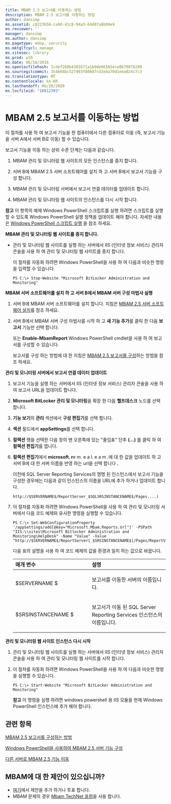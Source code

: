 ```yaml
---
title: MBAM 2.5 보고서를 이동하는 방법
description: MBAM 2.5 보고서를 이동하는 방법
author: dansimp
ms.assetid: c8223656-ca9d-41c8-94a3-64d07a6b99e9
ms.reviewer: ''
manager: dansimp
ms.author: dansimp
ms.pagetype: mdop, security
ms.mktglfcycl: manage
ms.sitesec: library
ms.prod: w10
ms.date: 06/16/2016
ms.openlocfilehash: 1cdef260b4381671a1b9de66565ece0b70876200
ms.sourcegitcommit: 354664bc527d93f80687cd2eba70d1eea024c7c3
ms.translationtype: MT
ms.contentlocale: ko-KR
ms.lasthandoff: 06/26/2020
ms.locfileid: "10812393"
---
```

# MBAM 2.5 보고서를 이동하는 방법


이 절차를 사용 하 여 보고서 기능을 한 컴퓨터에서 다른 컴퓨터로 이동 (즉, 보고서 기능을 서버 A에서 서버 B로 이동) 할 수 있습니다.

보고서 기능을 이동 하는 상위 수준 단계는 다음과 같습니다.

1.  MBAM 관리 및 모니터링 웹 사이트의 모든 인스턴스를 중지 합니다.

2.  서버 B에 MBAM 2.5 서버 소프트웨어를 설치 하 고 서버 B에서 보고서 기능을 구성 합니다.

3.  MBAM 관리 및 모니터링 서버에서 보고서 연결 데이터를 업데이트 합니다.

4.  MBAM 관리 및 모니터링 웹 사이트의 인스턴스를 다시 시작 합니다.

**참고**  이 항목의 예제 Windows PowerShell 스크립트를 실행 하려면 스크립트를 실행할 수 있도록 Windows PowerShell 실행 정책을 업데이트 해야 합니다. 자세한 내용은 [Windows PowerShell 스크립트 실행](https://technet.microsoft.com/library/ee176949.aspx) 을 참조 하세요.

 

**MBAM 관리 및 모니터링 웹 사이트를 중지 합니다.**

-   관리 및 모니터링 웹 사이트를 실행 하는 서버에서 IIS (인터넷 정보 서비스) 관리자 콘솔을 사용 하 여 관리 및 모니터링 웹 사이트를 중지 합니다.

    이 절차를 자동화 하려면 Windows PowerShell을 사용 하 여 다음과 비슷한 명령을 입력할 수 있습니다.

    ``` syntax
    PS C:\> Stop-Website "Microsoft BitLocker Administration and Monitoring"
    ```

**MBAM 서버 소프트웨어를 설치 하 고 서버 B에서 MBAM 서버 구성 마법사 실행**

1.  서버 B에 MBAM 서버 소프트웨어를 설치 합니다. 지침은 [MBAM 2.5 서버 소프트웨어 설치](installing-the-mbam-25-server-software.md)를 참조 하세요.

2.  서버 B에서 MBAM 서버 구성 마법사를 시작 하 고 **새 기능 추가**를 클릭 한 다음 **보고서** 기능만 선택 합니다.

    또는 **Enable-MbamReport** Windows PowerShell cmdlet을 사용 하 여 보고서를 구성할 수 있습니다.

    보고서를 구성 하는 방법에 대 한 지침은 [MBAM 2.5 보고서를 구성](how-to-configure-the-mbam-25-reports.md)하는 방법을 참조 하세요.

**관리 및 모니터링 서버에서 보고서 연결 데이터 업데이트**

1.  보고서 기능을 실행 하는 서버에서 IIS (인터넷 정보 서비스) 관리자 콘솔을 사용 하 여 보고서 URL을 업데이트 합니다.

2.  **Microsoft BitLocker 관리 및 모니터링**을 확장 한 다음 **헬프데스크** 노드를 선택 합니다.

3.  **기능 보기**의 **관리** 섹션에서 **구성 편집기**를 선택 합니다.

4.  **섹션** 필드에서 **appSettings**를 선택 합니다.

5.  **컬렉션** 행을 선택한 다음 창의 맨 오른쪽에 있는 "줄임표" 단추 **(...)** 를 클릭 하 여 **컬렉션 편집기**를 엽니다.

6.  **컬렉션 편집기**에서 **microsoft. r**e m. e a l. e a m .에 대 한 값을 업데이트 하 고 서버 B에 대 한 서버 이름을 반영 하는 url을 선택 합니다 **.**

    이전에 SQL Server Reporting Services의 명명 된 인스턴스에서 보고서 기능을 구성한 경우에는 다음과 같이 인스턴스의 이름을 URL에 추가 하거나 업데이트 합니다.

    `http://$SERVERNAME$/ReportServer_$SQLSRSINSTANCENAME$/Pages....)`

7.  이 절차를 자동화 하려면 Windows PowerShell을 사용 하 여 관리 및 모니터링 서버에서 다음 코드 예제와 유사한 명령을 실행할 수 있습니다.

    ``` syntax
    PS C:\> Set-WebConfigurationProperty '/appSettings/add[@key="Microsoft.Mbam.Reports.Url"]' -PSPath "IIS:\\sites\Microsoft Bitlocker Administration and Monitoring\HelpDesk" -Name "Value" -Value "http://$SERVERNAME$/ReportServer[_$SRSINSTANCENAME$]/Pages/ReportViewer.aspx?/Microsoft+BitLocker+Administration+and+Monitoring/"
    ```

    다음 표의 설명을 사용 하 여 코드 예제의 값을 환경과 일치 하는 값으로 바꿉니다.

    <table>
    <colgroup>
    <col width="50%" />
    <col width="50%" />
    </colgroup>
    <thead>
    <tr class="header">
    <th align="left">매개 변수</th>
    <th align="left">설명</th>
    </tr>
    </thead>
    <tbody>
    <tr class="odd">
    <td align="left"><p>$SERVERNAME $</p></td>
    <td align="left"><p>보고서를 이동한 서버의 이름입니다.</p></td>
    </tr>
    <tr class="even">
    <td align="left"><p>$SRSINSTANCENAME $</p></td>
    <td align="left"><p>보고서가 이동 된 SQL Server Reporting Services 인스턴스의 이름입니다.</p></td>
    </tr>
    </tbody>
    </table>

     

**관리 및 모니터링 웹 사이트 인스턴스 다시 시작**

1.  관리 및 모니터링 웹 사이트를 실행 하는 서버에서 IIS (인터넷 정보 서비스) 관리자 콘솔을 사용 하 여 관리 및 모니터링 웹 사이트를 시작 합니다.

2.  이 절차를 자동화 하려면 Windows PowerShell을 사용 하 여 다음과 비슷한 명령을 실행할 수 있습니다.

    ``` syntax
    PS C:\> Start-Website "Microsoft BitLocker Administration and Monitoring"
    ```

    **참고**  이 명령을 실행 하려면 windows powershell 용 IIS 모듈을 현재 Windows PowerShell 인스턴스에 추가 해야 합니다.

     



## 관련 항목


[MBAM 2.5 보고서를 구성하는 방법](how-to-configure-the-mbam-25-reports.md)

[Windows PowerShell을 사용하여 MBAM 2.5 서버 기능 구성](configuring-mbam-25-server-features-by-using-windows-powershell.md)

[다른 서버로 MBAM 2.5 기능 이동](moving-mbam-25-features-to-another-server.md)

 
## MBAM에 대 한 제안이 있으십니까?
- [여기](http://mbam.uservoice.com/forums/268571-microsoft-bitlocker-administration-and-monitoring)에서 제안을 추가 하거나 투표 합니다.
- MBAM 문제의 경우 [Mbam TechNet 포럼](https://social.technet.microsoft.com/Forums/home?forum=mdopmbam)을 사용 합니다.
 





